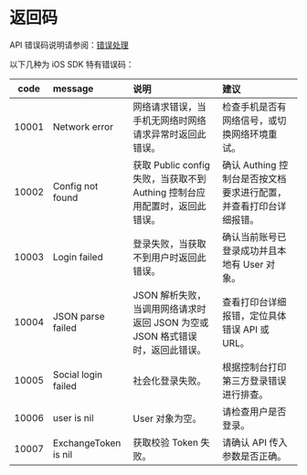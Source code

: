 # 返回码

<LastUpdated/>

API 错误码说明请参阅：[错误处理](https://api.authing.cn/openapi/v3/authentication/#tag/开发准备/错误处理)

以下几种为 iOS SDK 特有错误码：

| code | message | 说明 | 建议 |
| :----: | :---- | :---- | :---- |
|10001|Network error|网络请求错误，当手机无网络时网络请求异常时返回此错误。|检查手机是否有网络信号，或切换网络环境重试。|
|10002|Config not found|获取 Public config 失败，当获取不到 Authing 控制台应用配置时，返回此错误。|确认 Authing 控制台是否按文档要求进行配置，并查看打印台详细报错。|
|10003|Login failed|登录失败，当获取不到用户时返回此错误。|确认当前账号已登录成功并且本地有 User 对象。|
|10004|JSON parse failed|JSON 解析失败，当调用网络请求时返回 JSON 为空或 JSON 格式错误时，返回此错误。|查看打印台详细报错，定位具体错误 API 或 URL。|
|10005| Social login failed |社会化登录失败。| 根据控制台打印第三方登录错误进行排查。 |
|10006| user is nil | User 对象为空。| 请检查用户是否登录。 |
|10007| ExchangeToken is nil |获取校验 Token 失败。|请确认 API 传入参数是否正确。 |


